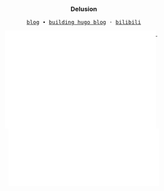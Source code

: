 <h3 align="center"> Delusion</h3>

<p align="center">
  <samp>
    <a href="https://forsakendelusion.online/">blog</a> ∙
    <a href="https://hugo.forsakendelusion.online/">building hugo blog</a> ·
    <a href="https://space.bilibili.com/56454402/">bilibili</a>
  </samp>
</p>

<p align="center">
  <a href="https://github.com/ForsakenDelusion">
    <img width="400" align="top" src="https://github.com/ForsakenDelusion/ForsakenDelusion/blob/main/metrics.left.svg" />
  </a>
  &emsp;
  <a href="https://github.com/WncFht">
    <img width="400" align="top" src="https://github.com/ForsakenDelusion/ForsakenDelusion/blob/main/metrics.right.svg" />
  </a>
</p>


